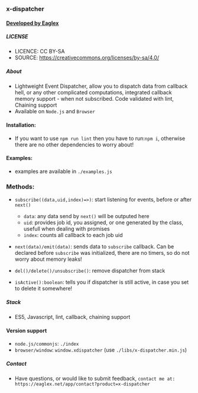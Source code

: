### x-dispatcher
####  [ Developed by Eaglex ](http://eaglex.net)

##### LICENSE

* LICENCE: CC BY-SA
* SOURCE: https://creativecommons.org/licenses/by-sa/4.0/

##### About
- Lightweight Event Dispatcher, allow you to dispatch data from callback hell, or any other complicated computations, integrated callback memory support - when not subscribed. Code validated with lint, Chaining support
- Available on `Node.js` and `Browser`


#### Installation:
- If you want to use `npm run lint` then you have to run:`npm i`, otherwise there are no other dependencies to worry about!

#### Examples:
- examples are available in `./examples.js`

### Methods:
- `subscribe((data,uid,index)=>)`: start listening for events, before or after `next()`
    - `data`: any data send by `next()` will be outputed here
    - `uid`: provides job id, you assigned, or one generated by the class, usefull when dealing with promises
    - `index`: counts all callback to each job uid

- `next(data)/emit(data)`: sends data to `subscribe` callback. Can be declared before `subscribe` was initialized, there are no timers, so do not worry about memory leaks! 

- `del()/delete()/unsubscribe()`: remove dispatcher from stack

- `isActive():boolean`: tells you if dispatcher is still active, in case you set to delete it somewhere!


##### Stack
-  ES5, Javascript, lint, callback, chaining support

#### Version support
- `node.js/commonjs`: `./index`
- `browser/window`: `window.xdispatcher` (use `./libs/x-dispatcher.min.js`)


##### Contact
* Have questions, or would like to submit feedback, `contact me at: https://eaglex.net/app/contact?product=x-dispatcher`
